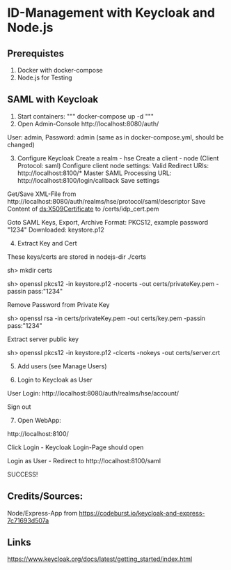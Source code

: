 # ID-Management with Keycloak and Node.js

## Prerequistes
1. Docker with docker-compose
2. Node.js for Testing

## SAML with  Keycloak
1. Start containers:
"""
docker-compose up -d
"""
2. Open Admin-Console
http://localhost:8080/auth/

User: admin, Password: admin (same as in docker-compose.yml, should be changed) 

3. Configure Keycloak
Create a realm - hse
Create a client - node (Client Protocol: saml)
Configure client node settings:
Valid Redirect URIs: http://localhost:8100/*
Master SAML Processing URL: http://localhost:8100/login/callback
Save settings

Get/Save XML-File from
http://localhost:8080/auth/realms/hse/protocol/saml/descriptor
Save Content of <ds:X509Certificate> to /certs/idp_cert.pem

Goto SAML Keys, Export, Archive Format: PKCS12, example password "1234" 
Downloaded: keystore.p12


4. Extract Key and Cert

These keys/certs are stored in nodejs-dir ./certs

sh> mkdir certs

sh> openssl pkcs12 -in keystore.p12 -nocerts -out certs/privateKey.pem -passin pass:"1234"

Remove Password from Private Key

sh> openssl rsa -in certs/privateKey.pem -out certs/key.pem -passin pass:"1234"

Extract server public key

sh> openssl pkcs12 -in keystore.p12 -clcerts -nokeys -out certs/server.crt


5. Add users (see Manage Users)

6. Login to Keycloak as User

User Login: http://localhost:8080/auth/realms/hse/account/

Sign out

7. Open WebApp:

http://localhost:8100/

Click Login - Keycloak Login-Page should open

Login as User - Redirect to http://localhost:8100/saml 

SUCCESS!

## Credits/Sources: 

Node/Express-App from https://codeburst.io/keycloak-and-express-7c71693d507a

## Links
https://www.keycloak.org/docs/latest/getting_started/index.html

